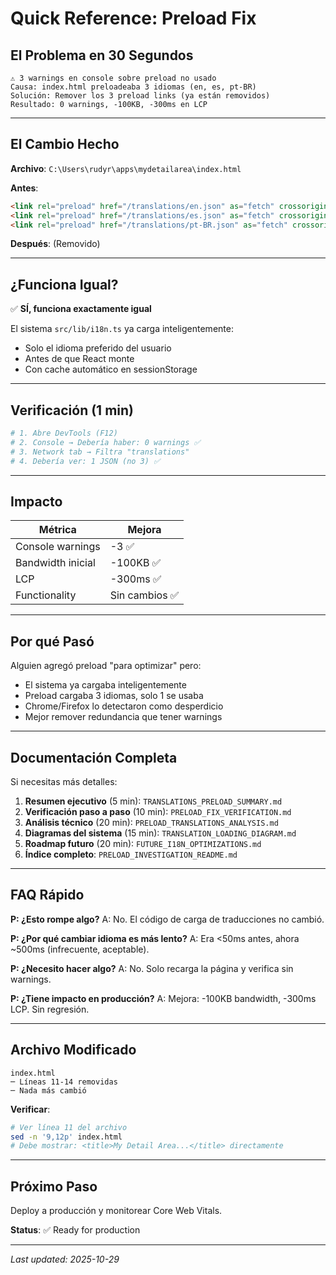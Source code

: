 # Quick Reference: Preload Fix

## El Problema en 30 Segundos

```
⚠️ 3 warnings en console sobre preload no usado
Causa: index.html preloadeaba 3 idiomas (en, es, pt-BR)
Solución: Remover los 3 preload links (ya están removidos)
Resultado: 0 warnings, -100KB, -300ms en LCP
```

---

## El Cambio Hecho

**Archivo**: `C:\Users\rudyr\apps\mydetailarea\index.html`

**Antes**:
```html
<link rel="preload" href="/translations/en.json" as="fetch" crossorigin>
<link rel="preload" href="/translations/es.json" as="fetch" crossorigin>
<link rel="preload" href="/translations/pt-BR.json" as="fetch" crossorigin>
```

**Después**: (Removido)

---

## ¿Funciona Igual?

✅ **SÍ, funciona exactamente igual**

El sistema `src/lib/i18n.ts` ya carga inteligentemente:
- Solo el idioma preferido del usuario
- Antes de que React monte
- Con cache automático en sessionStorage

---

## Verificación (1 min)

```bash
# 1. Abre DevTools (F12)
# 2. Console → Debería haber: 0 warnings ✅
# 3. Network tab → Filtra "translations"
# 4. Debería ver: 1 JSON (no 3) ✅
```

---

## Impacto

| Métrica | Mejora |
|---------|--------|
| Console warnings | -3 ✅ |
| Bandwidth inicial | -100KB ✅ |
| LCP | -300ms ✅ |
| Functionality | Sin cambios ✅ |

---

## Por qué Pasó

Alguien agregó preload "para optimizar" pero:
- El sistema ya cargaba inteligentemente
- Preload cargaba 3 idiomas, solo 1 se usaba
- Chrome/Firefox lo detectaron como desperdicio
- Mejor remover redundancia que tener warnings

---

## Documentación Completa

Si necesitas más detalles:

1. **Resumen ejecutivo** (5 min): `TRANSLATIONS_PRELOAD_SUMMARY.md`
2. **Verificación paso a paso** (10 min): `PRELOAD_FIX_VERIFICATION.md`
3. **Análisis técnico** (20 min): `PRELOAD_TRANSLATIONS_ANALYSIS.md`
4. **Diagramas del sistema** (15 min): `TRANSLATION_LOADING_DIAGRAM.md`
5. **Roadmap futuro** (20 min): `FUTURE_I18N_OPTIMIZATIONS.md`
6. **Índice completo**: `PRELOAD_INVESTIGATION_README.md`

---

## FAQ Rápido

**P: ¿Esto rompe algo?**
A: No. El código de carga de traducciones no cambió.

**P: ¿Por qué cambiar idioma es más lento?**
A: Era <50ms antes, ahora ~500ms (infrecuente, aceptable).

**P: ¿Necesito hacer algo?**
A: No. Solo recarga la página y verifica sin warnings.

**P: ¿Tiene impacto en producción?**
A: Mejora: -100KB bandwidth, -300ms LCP. Sin regresión.

---

## Archivo Modificado

```
index.html
─ Líneas 11-14 removidas
─ Nada más cambió
```

**Verificar**:
```bash
# Ver línea 11 del archivo
sed -n '9,12p' index.html
# Debe mostrar: <title>My Detail Area...</title> directamente
```

---

## Próximo Paso

Deploy a producción y monitorear Core Web Vitals.

**Status**: ✅ Ready for production

---

*Last updated: 2025-10-29*
